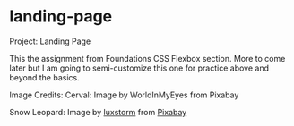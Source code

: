# landing-page
Project: Landing Page

This the assignment from Foundations CSS Flexbox section. More to come later but I am going to semi-customize this one for practice above and beyond the basics.

Image Credits:
Cerval: Image by WorldInMyEyes from Pixabay

Snow Leopard: Image by <a href="https://pixabay.com/users/luxstorm-1216826/?utm_source=link-attribution&utm_medium=referral&utm_campaign=image&utm_content=1305078">luxstorm</a> from <a href="https://pixabay.com//?utm_source=link-attribution&utm_medium=referral&utm_campaign=image&utm_content=1305078">Pixabay</a>
